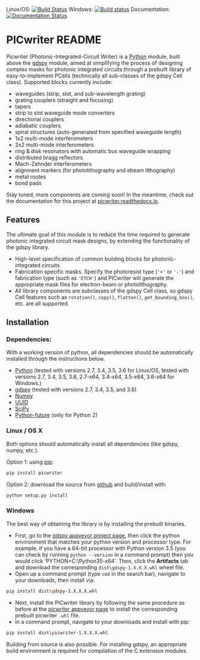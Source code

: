 Linux/OS: [![Build Status](https://travis-ci.org/DerekK88/PICwriter.svg?branch=master)](https://travis-ci.org/DerekK88/PICwriter)
Windows: [![Build status](https://ci.appveyor.com/api/projects/status/f9q96u9na63hy3ce?svg=true)](https://ci.appveyor.com/project/DerekK88/PICwriter)
Documentation: [![Documentation Status](https://readthedocs.org/projects/picwriter/badge/?version=latest)](http://picwriter.readthedocs.io/en/latest/?badge=latest)

# PICwriter README
Picwriter (Photonic-Integrated-Circuit Writer) is a [Python](https://www.python.org/) module, built above the [gdspy](https://github.com/heitzmann/gdspy) module, aimed at simplifying the process of designing complex masks for photonic integrated circuits through a prebuilt library of easy-to-implement PCells (technically all sub-classes of the gdspy Cell class).  Supported blocks currently include: 
* waveguides (strip, slot, and sub-wavelength grating)
* grating couplers (straight and focusing)
* tapers
* strip to slot waveguide mode converters
* directional couplers
* adiabatic couplers
* spiral structures (auto-generated from specified waveguide length)
* 1x2 multi-mode interferometers
* 2x2 multi-mode interferometers
* ring & disk resonators with automatic bus waveguide wrapping
* distributed bragg reflectors
* Mach-Zehnder interferometers
* alignment markers (for photolithography and ebeam lithography)
* metal routes
* bond pads

Stay tuned, more components are coming soon!  In the meantime, check out the documentation for this project at [picwriter.readthedocs.io](http://picwriter.readthedocs.io).

## Features
The ultimate goal of this module is to reduce the time required to generate photonic integrated circuit mask designs, by extending the functionality of the gdspy library.
* High-level specification of common building blocks for photonic-integrated circuits
* Fabrication specific masks.  Specify the photoresist type (`'+'` or `'-'`) and fabrication type (such as `'ETCH'`) and PICwriter will generate the appropriate mask files for electron-beam or photolithography.
* All library components are subclasses of the gdspy Cell class, so gdspy Cell features such as `rotation()`, `copy()`, `flatten()`, `get_bounding_box()`, etc. are all supported.

## Installation

### Dependencies:
With a working version of python, all dependencies should be automatically installed through the instructions below.

* [Python](http://www.python.org/) (tested with versions 2.7, 3.4, 3.5, 3.6 for Linux/OS, tested with versions 2.7, 3.4, 3.5, 3.6, 2.7-x64, 3.4-x64, 3.5-x64, 3.6-x64 for Windows.)
* [gdspy](https://github.com/heitzmann/gdspy) (tested with versions 2.7, 3.4, 3.5, and 3.6)
* [Numpy](http://numpy.scipy.org/)
* [UUID](https://pypi.python.org/pypi/uuid/)
* [SciPy](https://www.scipy.org/)
* [Python-future](http://python-future.org/) (only for Python 2)

### Linux / OS X
Both options should automatically install all dependencies (like gdspy, numpy, etc.).

Option 1: using [pip](https://docs.python.org/3/installing/):

```sh
pip install picwriter
```

Option 2: download the source from [github](https://github.com/DerekK88/picwriter) and build/install with:

```sh
python setup.py install
```

### Windows

The best way of obtaining the library is by installing the prebuilt binaries.

* First, go to the [gdspy appveyor project page](https://ci.appveyor.com/project/heitzmann/gdspy), then click the python environment that matches your python version and processor type.  For example, if you have a 64-bit processor with Python version 3.5 (you can check by running `python --version` in a command prompt) then you would click 'PYTHON=C:\Python35-x64'.  Then, click the **Artifacts** tab and download the corresponding `dist\gdspy-1.X.X.X.whl` wheel file.
* Open up a command prompt (type `cmd` in the search bar), navigate to your downloads, then install via:

```sh
pip install dist\gdspy-1.X.X.X.whl
```
    
* Next, install the PICwriter library by following the same procedure as before at the [picwriter appveyor page](https://ci.appveyor.com/project/DerekK88/picwriter) to install the corresponding prebuilt picwriter `.whl` file.
* In a command prompt, navigate to your downloads and install with pip:

```sh
pip install dist\picwriter-1.X.X.X.whl
```

Building from source is also possible. For installing gdspy, an appropriate build environment is required for compilation of the C extension modules.
